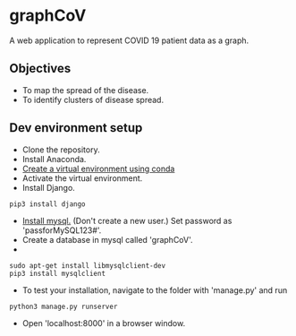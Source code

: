 # graphCoV

A web application to represent COVID 19 patient data as a graph.

## Objectives

* To map the spread of the disease.
* To identify clusters of disease spread.

## Dev environment setup

* Clone the repository.
* Install Anaconda.
* [Create a virtual environment using conda](https://docs.conda.io/projects/conda/en/latest/user-guide/tasks/manage-environments.html)
* Activate the virtual environment.
* Install Django.
```
pip3 install django
```
* [Install mysql.](https://linuxconfig.org/install-mysql-on-ubuntu-20-04-lts-linux) (Don't create a new user.) Set password as 'passforMySQL123#'.
* Create a database in mysql called 'graphCoV'.
* 
```
sudo apt-get install libmysqlclient-dev
pip3 install mysqlclient
```
* To test your installation, navigate to the folder with 'manage.py' and run
```
python3 manage.py runserver
```
* Open 'localhost:8000' in a browser window.


